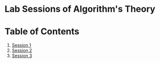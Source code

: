 # Lab Sessions of Algorithm's Theory

# Table of Contents

1. [Session 1](Practica_1/LEEME.md)
2. [Session 2](Practica_2/LEEME.md)
3. [Session 3](Practica_3/LEEME.md)